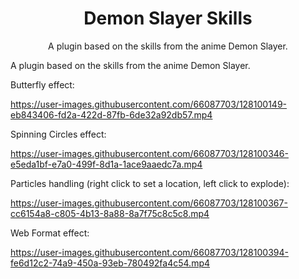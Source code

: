 
<h1 align="center">Demon Slayer Skills</h1>
<p align="center">A plugin based on the skills from the anime Demon Slayer.</p>


<p align="left">A plugin based on the skills from the anime Demon Slayer.</p>

Butterfly effect:
 
https://user-images.githubusercontent.com/66087703/128100149-eb843406-fd2a-422d-87fb-6de32a92db57.mp4

Spinning Circles effect:
 
https://user-images.githubusercontent.com/66087703/128100346-e5eda1bf-e7a0-499f-8d1a-1ace9aaedc7a.mp4


Particles handling (right click to set a location, left click to explode): 
 
https://user-images.githubusercontent.com/66087703/128100367-cc6154a8-c805-4b13-8a88-8a7f75c8c5c8.mp4
 
Web Format effect: 
 
https://user-images.githubusercontent.com/66087703/128100394-fe6d12c2-74a9-450a-93eb-780492fa4c54.mp4






